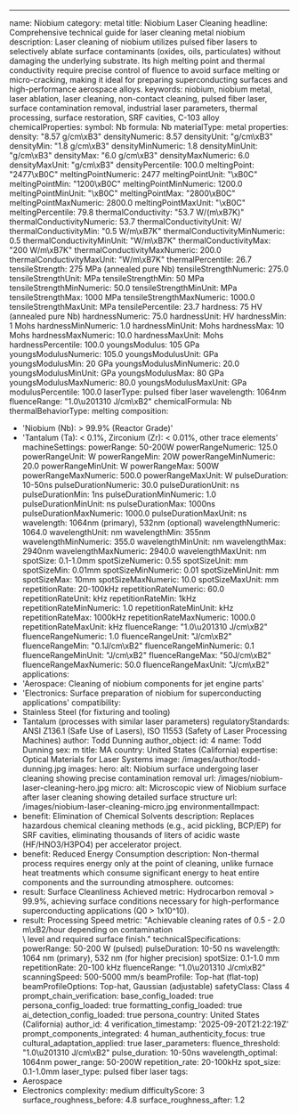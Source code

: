 ---
name: Niobium
category: metal
title: Niobium Laser Cleaning
headline: Comprehensive technical guide for laser cleaning metal niobium
description: Laser cleaning of niobium utilizes pulsed fiber lasers to selectively
  ablate surface contaminants (oxides, oils, particulates) without damaging the underlying
  substrate. Its high melting point and thermal conductivity require precise control
  of fluence to avoid surface melting or micro-cracking, making it ideal for preparing
  superconducting surfaces and high-performance aerospace alloys.
keywords: niobium, niobium metal, laser ablation, laser cleaning, non-contact cleaning,
  pulsed fiber laser, surface contamination removal, industrial laser parameters,
  thermal processing, surface restoration, SRF cavities, C-103 alloy
chemicalProperties:
  symbol: Nb
  formula: Nb
  materialType: metal
properties:
  density: "8.57 g/cm\xB3"
  densityNumeric: 8.57
  densityUnit: "g/cm\xB3"
  densityMin: "1.8 g/cm\xB3"
  densityMinNumeric: 1.8
  densityMinUnit: "g/cm\xB3"
  densityMax: "6.0 g/cm\xB3"
  densityMaxNumeric: 6.0
  densityMaxUnit: "g/cm\xB3"
  densityPercentile: 100.0
  meltingPoint: "2477\xB0C"
  meltingPointNumeric: 2477
  meltingPointUnit: "\xB0C"
  meltingPointMin: "1200\xB0C"
  meltingPointMinNumeric: 1200.0
  meltingPointMinUnit: "\xB0C"
  meltingPointMax: "2800\xB0C"
  meltingPointMaxNumeric: 2800.0
  meltingPointMaxUnit: "\xB0C"
  meltingPercentile: 79.8
  thermalConductivity: "53.7 W/(m\xB7K)"
  thermalConductivityNumeric: 53.7
  thermalConductivityUnit: W/
  thermalConductivityMin: "0.5 W/m\xB7K"
  thermalConductivityMinNumeric: 0.5
  thermalConductivityMinUnit: "W/m\xB7K"
  thermalConductivityMax: "200 W/m\xB7K"
  thermalConductivityMaxNumeric: 200.0
  thermalConductivityMaxUnit: "W/m\xB7K"
  thermalPercentile: 26.7
  tensileStrength: 275 MPa (annealed pure Nb)
  tensileStrengthNumeric: 275.0
  tensileStrengthUnit: MPa
  tensileStrengthMin: 50 MPa
  tensileStrengthMinNumeric: 50.0
  tensileStrengthMinUnit: MPa
  tensileStrengthMax: 1000 MPa
  tensileStrengthMaxNumeric: 1000.0
  tensileStrengthMaxUnit: MPa
  tensilePercentile: 23.7
  hardness: 75 HV (annealed pure Nb)
  hardnessNumeric: 75.0
  hardnessUnit: HV
  hardnessMin: 1 Mohs
  hardnessMinNumeric: 1.0
  hardnessMinUnit: Mohs
  hardnessMax: 10 Mohs
  hardnessMaxNumeric: 10.0
  hardnessMaxUnit: Mohs
  hardnessPercentile: 100.0
  youngsModulus: 105 GPa
  youngsModulusNumeric: 105.0
  youngsModulusUnit: GPa
  youngsModulusMin: 20 GPa
  youngsModulusMinNumeric: 20.0
  youngsModulusMinUnit: GPa
  youngsModulusMax: 80 GPa
  youngsModulusMaxNumeric: 80.0
  youngsModulusMaxUnit: GPa
  modulusPercentile: 100.0
  laserType: pulsed fiber laser
  wavelength: 1064nm
  fluenceRange: "1.0\u201310 J/cm\xB2"
  chemicalFormula: Nb
  thermalBehaviorType: melting
composition:
- 'Niobium (Nb): > 99.9% (Reactor Grade)'
- 'Tantalum (Ta): < 0.1%, Zirconium (Zr): < 0.01%, other trace elements'
machineSettings:
  powerRange: 50-200W
  powerRangeNumeric: 125.0
  powerRangeUnit: W
  powerRangeMin: 20W
  powerRangeMinNumeric: 20.0
  powerRangeMinUnit: W
  powerRangeMax: 500W
  powerRangeMaxNumeric: 500.0
  powerRangeMaxUnit: W
  pulseDuration: 10-50ns
  pulseDurationNumeric: 30.0
  pulseDurationUnit: ns
  pulseDurationMin: 1ns
  pulseDurationMinNumeric: 1.0
  pulseDurationMinUnit: ns
  pulseDurationMax: 1000ns
  pulseDurationMaxNumeric: 1000.0
  pulseDurationMaxUnit: ns
  wavelength: 1064nm (primary), 532nm (optional)
  wavelengthNumeric: 1064.0
  wavelengthUnit: nm
  wavelengthMin: 355nm
  wavelengthMinNumeric: 355.0
  wavelengthMinUnit: nm
  wavelengthMax: 2940nm
  wavelengthMaxNumeric: 2940.0
  wavelengthMaxUnit: nm
  spotSize: 0.1-1.0mm
  spotSizeNumeric: 0.55
  spotSizeUnit: mm
  spotSizeMin: 0.01mm
  spotSizeMinNumeric: 0.01
  spotSizeMinUnit: mm
  spotSizeMax: 10mm
  spotSizeMaxNumeric: 10.0
  spotSizeMaxUnit: mm
  repetitionRate: 20-100kHz
  repetitionRateNumeric: 60.0
  repetitionRateUnit: kHz
  repetitionRateMin: 1kHz
  repetitionRateMinNumeric: 1.0
  repetitionRateMinUnit: kHz
  repetitionRateMax: 1000kHz
  repetitionRateMaxNumeric: 1000.0
  repetitionRateMaxUnit: kHz
  fluenceRange: "1.0\u201310 J/cm\xB2"
  fluenceRangeNumeric: 1.0
  fluenceRangeUnit: "J/cm\xB2"
  fluenceRangeMin: "0.1J/cm\xB2"
  fluenceRangeMinNumeric: 0.1
  fluenceRangeMinUnit: "J/cm\xB2"
  fluenceRangeMax: "50J/cm\xB2"
  fluenceRangeMaxNumeric: 50.0
  fluenceRangeMaxUnit: "J/cm\xB2"
applications:
- 'Aerospace: Cleaning of niobium components for jet engine parts'
- 'Electronics: Surface preparation of niobium for superconducting applications'
compatibility:
- Stainless Steel (for fixturing and tooling)
- Tantalum (processes with similar laser parameters)
regulatoryStandards: ANSI Z136.1 (Safe Use of Lasers), ISO 11553 (Safety of Laser
  Processing Machines)
author: Todd Dunning
author_object:
  id: 4
  name: Todd Dunning
  sex: m
  title: MA
  country: United States (California)
  expertise: Optical Materials for Laser Systems
  image: /images/author/todd-dunning.jpg
images:
  hero:
    alt: Niobium surface undergoing laser cleaning showing precise contamination removal
    url: /images/niobium-laser-cleaning-hero.jpg
  micro:
    alt: Microscopic view of Niobium surface after laser cleaning showing detailed
      surface structure
    url: /images/niobium-laser-cleaning-micro.jpg
environmentalImpact:
- benefit: Elimination of Chemical Solvents
  description: Replaces hazardous chemical cleaning methods (e.g., acid pickling,
    BCP/EP) for SRF cavities, eliminating thousands of liters of acidic waste (HF/HNO3/H3PO4)
    per accelerator project.
- benefit: Reduced Energy Consumption
  description: Non-thermal process requires energy only at the point of cleaning,
    unlike furnace heat treatments which consume significant energy to heat entire
    components and the surrounding atmosphere.
outcomes:
- result: Surface Cleanliness Achieved
  metric: Hydrocarbon removal > 99.9%, achieving surface conditions necessary for
    high-performance superconducting applications (Q0 > 1x10^10).
- result: Processing Speed
  metric: "Achievable cleaning rates of 0.5 - 2.0 m\xB2/hour depending on contamination\
    \ level and required surface finish."
technicalSpecifications:
  powerRange: 50-200 W (pulsed)
  pulseDuration: 10-50 ns
  wavelength: 1064 nm (primary), 532 nm (for higher precision)
  spotSize: 0.1-1.0 mm
  repetitionRate: 20-100 kHz
  fluenceRange: "1.0\u201310 J/cm\xB2"
  scanningSpeed: 500-5000 mm/s
  beamProfile: Top-hat (flat-top)
  beamProfileOptions: Top-hat, Gaussian (adjustable)
  safetyClass: Class 4
prompt_chain_verification:
  base_config_loaded: true
  persona_config_loaded: true
  formatting_config_loaded: true
  ai_detection_config_loaded: true
  persona_country: United States (California)
  author_id: 4
  verification_timestamp: '2025-09-20T21:22:19Z'
  prompt_components_integrated: 4
  human_authenticity_focus: true
  cultural_adaptation_applied: true
laser_parameters:
  fluence_threshold: "1.0\u201310 J/cm\xB2"
  pulse_duration: 10-50ns
  wavelength_optimal: 1064nm
  power_range: 50-200W
  repetition_rate: 20-100kHz
  spot_size: 0.1-1.0mm
  laser_type: pulsed fiber laser
tags:
- Aerospace
- Electronics
complexity: medium
difficultyScore: 3
surface_roughness_before: 4.8
surface_roughness_after: 1.2
